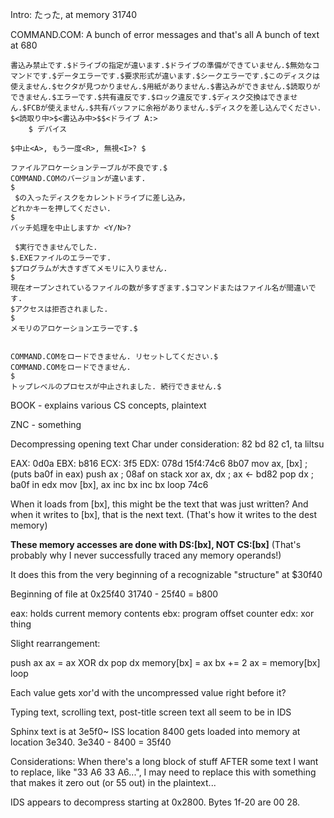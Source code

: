 Intro: たった, at memory 31740

COMMAND.COM: A bunch of error messages and that's all
	A bunch of text at 680

	書込み禁止です.$ドライブの指定が違います.$ドライブの準備ができていません.$無効なコマンドです.$データエラーです.$要求形式が違います.$シークエラーです.$このディスクは使えません.$セクタが見つかりません.$用紙がありません.$書込みができません.$読取りができません.$エラーです.$共有違反です.$ロック違反です.$ディスク交換はできません.$FCBが使えません.$共有バッファに余裕がありません.$ディスクを差し込んでください.
	$<読取り中>$<書込み中>$$<ドライブ A:>
		$ デバイス

	$中止<A>, もう一度<R>, 無視<I>? $

	ファイルアロケーションテーブルが不良です.$
	COMMAND.COMのバージョンが違います.
	$
	 $の入ったディスクをカレントドライブに差し込み，
	どれかキーを押してください.
	$
	バッチ処理を中止しますか <Y/N>?

	 $実行できませんでした.
	$.EXEファイルのエラーです.
	$プログラムが大きすぎてメモリに入りません.
	$
	現在オープンされているファイルの数が多すぎます.$コマンドまたはファイル名が間違いです.
	$アクセスは拒否されました.
	$
	メモリのアロケーションエラーです.$


	COMMAND.COMをロードできません. リセットしてください.$
	COMMAND.COMをロードできません.
	$
	トップレベルのプロセスが中止されました. 続行できません.$

BOOK - explains various CS concepts, plaintext

ZNC - something

Decompressing opening text
	Char under consideration: 82 bd 82 c1, ta liltsu

EAX: 0d0a      EBX: b816   ECX: 3f5    EDX: 078d
15f4:74c6 8b07 mov ax, [bx]  ; (puts ba0f in eax)
push ax                      ; 08af on stack
xor ax, dx                   ; ax <- bd82
pop dx                       ; ba0f in edx
mov [bx], ax
inc bx
inc bx
loop 74c6

When it loads from [bx], this might be the text that was just written?
And when it writes to [bx], that is the next text. (That's how it writes to the dest memory)

**These memory accesses are done with DS:[bx], NOT CS:[bx]**
(That's probably why I never successfully traced any memory operands!)

It does this from the very beginning of a recognizable "structure" at $30f40

Beginning of file at 0x25f40
31740 - 25f40 = b800

eax: holds current memory contents
ebx: program offset counter
edx: xor thing

Slight rearrangement:

push ax
ax = ax XOR dx
pop dx
memory[bx] = ax
bx += 2
ax = memory[bx]
loop

Each value gets xor'd with the uncompressed value right before it?

Typing text, scrolling text, post-title screen text all seem to be in IDS

Sphinx text is at 3e5f0~
	ISS location 8400 gets loaded into memory at location 3e340.
	3e340 - 8400 = 35f40

Considerations: When there's a long block of stuff AFTER some text I want to replace, like "33 A6 33 A6...", I may need to replace this with something that makes it zero out (or 55 out) in the plaintext...

IDS appears to decompress starting at 0x2800.
Bytes 1f-20 are 00 28.